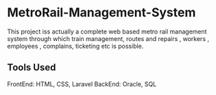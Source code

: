 # MetroRail-Management-System

This project iss actually a complete web based metro rail management system through which train 
management, routes and repairs , workers , employees , complains, ticketing etc is possible.

## Tools Used
FrontEnd: HTML, CSS, Laravel
BackEnd: Oracle, SQL

